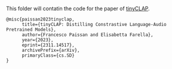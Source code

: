 This folder will contatin the code for the paper of [tinyCLAP](https://arxiv.org/abs/2311.14517).

```
@misc{paissan2023tinyclap,
      title={tinyCLAP: Distilling Constrastive Language-Audio Pretrained Models},
      author={Francesco Paissan and Elisabetta Farella},
      year={2023},
      eprint={2311.14517},
      archivePrefix={arXiv},
      primaryClass={cs.SD}
}
```
